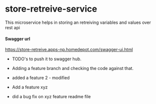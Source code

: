# store-retreive-service

This microservice helps in storing an retreiving variables and values over rest api 

#### Swagger url 

https://store-retreive.apps-np.homedepot.com/swagger-ui.html

- TODO's to push it to swagger hub.

- Adding a feature branch and checking the code against that.
- added a feature 2 - modified
- Add a feature xyz
- did a bug fix on xyz feature readme file 